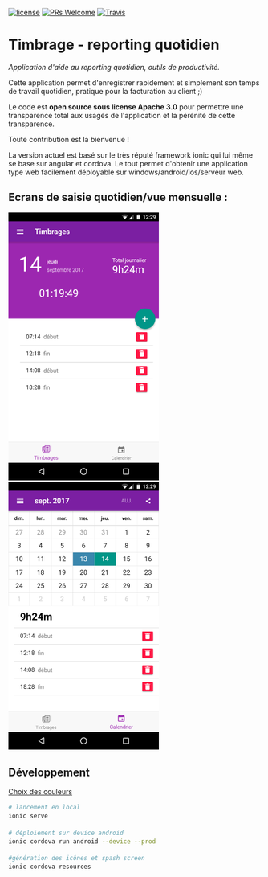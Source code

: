 [![license](https://img.shields.io/github/license/jboz/timbrage.svg?style=flat-square)]()
[![PRs Welcome](https://img.shields.io/badge/PRs-welcome-brightgreen.svg?style=flat-square)](http://makeapullrequest.com)
[![Travis](https://img.shields.io/travis/jboz/timbrage.svg?style=flat-square)]()

# Timbrage - reporting quotidien

_Application d'aide au reporting quotidien, outils de productivité._

Cette application permet d'enregistrer rapidement et simplement son temps de travail quotidien, pratique pour la facturation au client ;)

Le code est **open source sous license Apache 3.0** pour permettre une transparence total aux usagés de l'application et la pérénité de cette transparence.

Toute contribution est la bienvenue !

La version actuel est basé sur le très réputé framework ionic qui lui même se base sur angular et cordova. Le tout permet d'obtenir une application type web facilement déployable sur windows/android/ios/serveur web.

## Ecrans de saisie quotidien/vue mensuelle :

<img src="docs/screen1-android.png" width="300"/> <img src="docs/screen2-android.png" width="300"/>

## Développement

[Choix des couleurs](https://www.materialpalette.com/purple/teal)

```bash
# lancement en local
ionic serve

# déploiement sur device android
ionic cordova run android --device --prod

#génération des icônes et spash screen
ionic cordova resources
```
